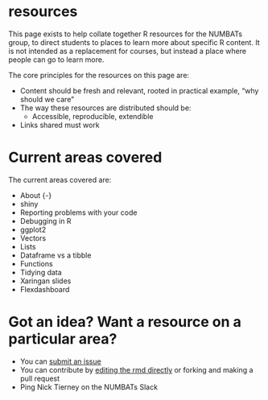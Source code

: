 
<!-- README.md is generated from README.Rmd. Please edit that file -->

# resources

<!-- badges: start -->

<!-- badges: end -->

This page exists to help collate together R resources for the NUMBATs
group, to direct students to places to learn more about specific R
content. It is not intended as a replacement for courses, but instead a
place where people can go to learn more.

The core principles for the resources on this page are:

  - Content should be fresh and relevant, rooted in practical example,
    “why should we care”
  - The way these resources are distributed should be:
      - Accessible, reproducible, extendible
  - Links shared must work

# Current areas covered

The current areas covered are:

  - About {-}
  - shiny
  - Reporting problems with your code
  - Debugging in R
  - ggplot2
  - Vectors
  - Lists
  - Dataframe vs a tibble
  - Functions
  - Tidying data
  - Xaringan slides
  - Flexdashboard

# Got an idea? Want a resource on a particular area?

  - You can [submit an
    issue](https://github.com/numbats/resources/issues/new)
  - You can contribute by [editing the rmd directly]() or forking and
    making a pull request
  - Ping Nick Tierney on the NUMBATs Slack
